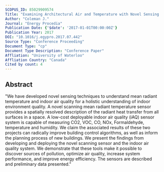 ```yaml
---
SCOPUS_ID: 85029909574
Title: "Examining Architectural Air and Temperature with Novel Sensing Techniques"
Author: "Coleman J."
Journal: "Energy Procedia"
Publication Date: {'$date': '2017-01-01T00:00:00Z'}
Publication Year: 2017
DOI: "10.1016/j.egypro.2017.07.442"
Source Type: "Conference Proceeding"
Document Type: "cp"
Document Type Description: "Conference Paper"
Affliation: "University of Waterloo"
Affliation Country: "Canada"
Cited by count: 4
---
```


## Abstract
"We have developed novel sensing techniques to understand mean radiant temperature and indoor air quality for a holistic understanding of indoor environment quality. A novel scanning mean radiant temperature sensor provides a spatially resolved description of the radiant heat transfer from all surfaces in a space. A low-cost deployable indoor air quality (iAQ) sensor system is capable of measuring CO2, VOC, CO, NOx, Formaldehyde, temperature and humidity. We claim the associated results of these two projects can radically improve building control algorithms, as well as inform the planning process of new buildings. We present the findings from developing and deploying the novel scanning sensor and the indoor air quality system. We demonstrate that these tools make it possible to discover sources of pollution, optimize air quality, increase system performance, and improve energy efficiency. The sensors are described and preliminary data presented."
